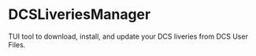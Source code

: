 # DCSLiveriesManager
TUI tool to download, install, and update your DCS liveries from DCS User Files.

